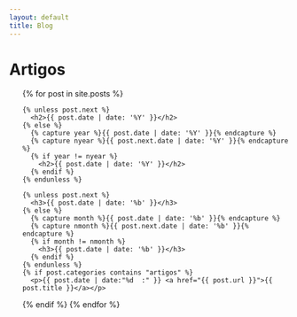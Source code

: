 ```yaml
---
layout: default
title: Blog
---
```

# Artigos 

<ul>
  {% for post in site.posts %}

    {% unless post.next %}
      <h2>{{ post.date | date: '%Y' }}</h2>
    {% else %}
      {% capture year %}{{ post.date | date: '%Y' }}{% endcapture %}
      {% capture nyear %}{{ post.next.date | date: '%Y' }}{% endcapture %}
      {% if year != nyear %}
        <h2>{{ post.date | date: '%Y' }}</h2>
      {% endif %}
    {% endunless %}

    {% unless post.next %}
      <h3>{{ post.date | date: '%b' }}</h3>
    {% else %}
      {% capture month %}{{ post.date | date: '%b' }}{% endcapture %}
      {% capture nmonth %}{{ post.next.date | date: '%b' }}{% endcapture %}
      {% if month != nmonth %}
        <h3>{{ post.date | date: '%b' }}</h3>
      {% endif %}
    {% endunless %}
    {% if post.categories contains "artigos" %}
      <p>{{ post.date | date:"%d  :" }} <a href="{{ post.url }}">{{ post.title }}</a></p>
   {% endif %}
  {% endfor %}
</ul>
